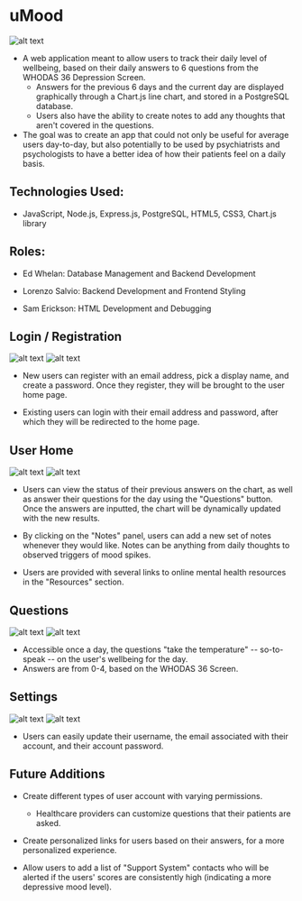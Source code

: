 # uMood

![alt text](./readme/images/logo.png)

  - A web application meant to allow users to track their daily level of wellbeing, based on their daily answers to 6 questions from the WHODAS 36 Depression Screen.  
    - Answers for the previous 6 days and the current day are displayed graphically through a Chart.js line chart, and stored in a PostgreSQL database. 
    - Users also have the ability to create notes to add any thoughts that aren't covered in the questions.
  - The goal was to create an app that could not only be useful for average users day-to-day, but also potentially to be used by psychiatrists and psychologists to have a better idea of how their patients feel on a daily basis.

## Technologies Used:
  - JavaScript, Node.js, Express.js, PostgreSQL, HTML5, CSS3, Chart.js library

## Roles: 
  - Ed Whelan: Database Management and Backend Development

  - Lorenzo Salvio: Backend Development and Frontend Styling

  - Sam Erickson: HTML Development and Debugging

## Login / Registration

![alt text](./readme/images/desktopRoot.png)
![alt text](./readme/images/mobileRoot.png)

- New users can register with an email address, pick a display name, and create a password. Once they register, they will be brought to the user home page.

- Existing users can login with their email address and password, after which they will be redirected to the home page.

## User Home

![alt text](./readme/images/desktopHome.png)
![alt text](./readme/images/mobileHome.png)

- Users can view the status of their previous answers on the chart, as well as answer their questions for the day using the "Questions" button. Once the answers are inputted, the chart will be dynamically updated with the new results.

- By clicking on the "Notes" panel, users can add a new set of notes whenever they would like. Notes can be anything from daily thoughts to observed triggers of mood spikes.

- Users are provided with several links to online mental health resources in the "Resources" section.

## Questions

![alt text](./readme/images/desktopQuestions.png)
![alt text](./readme/images/mobileQuestions.png)

- Accessible once a day, the questions "take the temperature" -- so-to-speak -- on the user's wellbeing for the day. 
- Answers are from 0-4, based on the WHODAS 36 Screen.

## Settings

![alt text](./readme/images/desktopSettings.png)
![alt text](./readme/images/mobileSettings.png)

- Users can easily update their username, the email associated with their account, and their account password.

## Future Additions
- Create different types of user account with varying permissions. 
  - Healthcare providers can customize questions that their patients are asked.

- Create personalized links for users based on their answers, for a more personalized experience. 

- Allow users to add a list of "Support System" contacts who will be alerted if the users' scores are consistently high (indicating a more depressive mood level).
